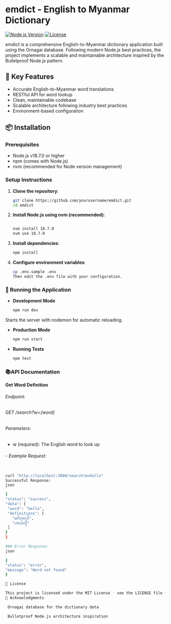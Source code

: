 # emdict - English to Myanmar Dictionary

[![Node.js Version](https://img.shields.io/badge/node-%3E%3D18.7.0-brightgreen)](https://nodejs.org/)
[![License](https://img.shields.io/badge/license-MIT-blue)](LICENSE)

emdict is a comprehensive English-to-Myanmar dictionary application built using the Ornagai database. Following modern Node.js best practices, the project implements a scalable and maintainable architecture inspired by the Bulletproof Node.js pattern.

## 🚀 Key Features

- Accurate English-to-Myanmar word translations
- RESTful API for word lookup
- Clean, maintainable codebase
- Scalable architecture following industry best practices
- Environment-based configuration

## 📦 Installation

### Prerequisites

- Node.js v18.7.0 or higher
- npm (comes with Node.js)
- nvm (recommended for Node version management)

### Setup Instructions

1. **Clone the repository**:
   ```bash
   git clone https://github.com/yourusername/emdict.git
   cd emdict
2. **Install Node.js using nvm (recommended)**:
   ```bash

   nvm install 18.7.0
   nvm use 18.7.0

3. **Install dependencies**:
   ```bash
   npm install
4. **Configure environment variables**:
   ```bash
   cp .env.sample .env
   Then edit the .env file with your configuration.

### 🏃 Running the Application
- **Development Mode**
   ```bash 
   npm run dev
 Starts the server with nodemon for automatic reloading.
   
- **Production Mode**
   ```bash
   npm run start
- **Running Tests**
   ```bash
   npm test
### 📚API Documentation
**Get Word Definition**
###### Endpoint:
###### GET /search?w={word}
 
###### Parameters:
 - w (required): The English word to look up

###### - Example Request:
   ```bash

curl "http://localhost:3000/search?w=hello"
Successful Response:
json

{
  "status": "success",
  "data": {
    "word": "hello",
    "definitions": [
      "မင်္ဂလာပါ",
      "ဟယ်လို"
    ]
  }
}

### Error Response:
json

{
  "status": "error",
  "message": "Word not found"
}

📜 License

This project is licensed under the MIT License - see the LICENSE file for details.
🙏 Acknowledgments

    Ornagai database for the dictionary data

    Bulletproof Node.js architecture inspiration
